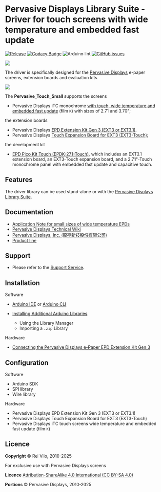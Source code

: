 # Pervasive Displays Library Suite - Driver for touch screens with wide temperature and embedded fast update

[![Release](https://img.shields.io/github/v/release/pervasivedisplays/Pervasive_Touch_Small)](https://github.com/pervasivedisplays/Pervasive_Touch_Small/releases) [![Codacy Badge](https://app.codacy.com/project/badge/Grade/9f09780839f7479285cb931ffe4954d7)](https://app.codacy.com/gh/pervasivedisplays/Pervasive_Touch_Small/dashboard?utm_source=gh&utm_Small=referral&utm_content=&utm_campaign=Badge_grade) ![Arduino lint](https://github.com/pervasivedisplays/Pervasive_Touch_Small/actions/workflows/main.yml/badge.svg) [![GitHub issues](https://img.shields.io/github/issues/pervasivedisplays/Pervasive_Touch_Small)](https://github.com/pervasivedisplays/Pervasive_Touch_Small/issues)

[![](https://img.shields.io/badge/-Knowledge_Base-orange)](https://docs.pervasivedisplays.com/knowledge/)

The driver is specifically designed for the [Pervasive Displays](https://www.pervasivedisplays.com) e-paper screens, extension boards and evaluation kits.

![](https://pdls.pervasivedisplays.com/userguide/img/Logo_PDI_text_320.png)

The **Pervasive_Touch_Small** supports the screens

* Pervasive Displays iTC monochrome [with touch, wide temperature and embedded fast update](https://www.pervasivedisplays.com/products-e-ink-display/?_sft_etc_itc=pu&_sft_temperature_range=m15c-to-p60c&_sft_product_colour=black-white) (film `K`) with sizes of 2.71 and 3.70"; 

the extension boards

* Pervasive Displays [EPD Extension Kit Gen 3 (EXT3 or EXT3.1)](https://www.pervasivedisplays.com/product/epd-extension-kit-gen-3-EXT3/).
* Pervasive Displays [Touch Expansion Board for EXT3 (EXT3-Touch)](https://www.pervasivedisplays.com/product/touch-expansion-board-ext3-touch/);

the development kit

* [EPD Pico Kit Touch (EPDK-271-Touch)](https://www.pervasivedisplays.com/product/touch-expansion-board-ext3-touch/#tab-3), which includes an EXT3.1 extension board, an EXT3-Touch expansion board, and a 2.71"-Touch monochrome panel with embedded fast update and capacitive touch.

## Features

The driver library can be used stand-alone or with the [Pervasive Displays Library Suite](https://pdls.pervasivedisplays.com/userguide/index.html). 

## Documentation

* [Application Note for small sizes of wide temperature EPDs](https://www.pervasivedisplays.com/wp-content/uploads/2023/02/ApplicationNote_Small_Size_wide-Temperature_EPD_v03_20231031_B.pdf)
* [Pervasive Displays Technical Wiki](https://docs.pervasivedisplays.com/) 
* [Pervasive Displays, Inc. (龍亭新技股份有限公司)](https://www.pervasivedisplays.com/)
* [Product line](https://www.pervasivedisplays.com/products/)

## Support

* Please refer to the [Support Service](https://www.pervasivedisplays.com/technical-support/).

## Installation

Software

* [Arduino IDE](https://www.arduino.cc/en/software) or [Arduino CLI](https://arduino.github.io/arduino-cli/)
* [Installing Additional Arduino Libraries](https://www.arduino.cc/en/guide/libraries)

    + Using the Library Manager
    + Importing a `.zip` Library

Hardware

* [Connecting the Pervasive Displays e-Paper EPD Extension Kit Gen 3](https://embeddedcomputing.weebly.com/connecting-the-e-paper-epd-extension-kit-gen-3.html)

## Configuration

Software

* Arduino SDK
* SPI library
* Wire library

Hardware

* Pervasive Displays EPD Extension Kit Gen 3 (EXT3 or EXT3.1)
* Pervasive Displays Touch Expansion Board for EXT3 (EXT3-Touch)
* Pervasive Displays iTC touch screens wide temperature and embedded fast update (film `K`)

## Licence

**Copyright** &copy; Rei Vilo, 2010-2025

For exclusive use with Pervasive Displays screens

**Licence** [Attribution-ShareAlike 4.0 International (CC BY-SA 4.0)](./LICENCE.md)

**Portions** &copy; Pervasive Displays, 2010-2025

